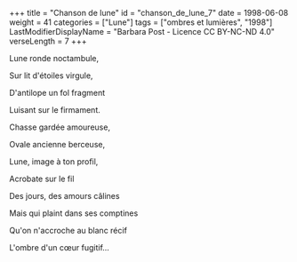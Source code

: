 +++
title = "Chanson de lune"
id = "chanson_de_lune_7"
date = 1998-06-08
weight = 41
categories = ["Lune"]
tags = ["ombres et lumières", "1998"]
LastModifierDisplayName = "Barbara Post - Licence CC BY-NC-ND 4.0"
verseLength = 7
+++

Lune ronde noctambule,

Sur lit d'étoiles virgule,

D'antilope un fol fragment

Luisant sur le firmament.

Chasse gardée amoureuse,

Ovale ancienne berceuse,

Lune, image à ton profil,

Acrobate sur le fil

Des jours, des amours câlines

Mais qui plaint dans ses comptines

Qu'on n'accroche au blanc récif

L'ombre d'un cœur fugitif...

